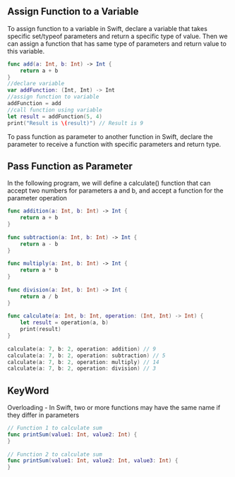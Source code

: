 ## Assign Function to a Variable
To assign function to a variable in Swift, declare a variable that takes specific set/typeof parameters and return a specific type of value. Then we can assign a function that has same type of parameters and return value to this variable.
```swift
func add(a: Int, b: Int) -> Int {
    return a + b
}
//declare variable
var addFunction: (Int, Int) -> Int
//assign function to variable
addFunction = add
//call function using variable
let result = addFunction(5, 4)
print("Result is \(result)") // Result is 9
```

To pass function as parameter to another function in Swift, declare the parameter to receive a function with specific parameters and return type.

## Pass Function as Parameter
In the following program, we will define a calculate() function that can accept two numbers for parameters a and b, and accept a function for the parameter operation

```swift
func addition(a: Int, b: Int) -> Int {
    return a + b
}
 
func subtraction(a: Int, b: Int) -> Int {
    return a - b
}
 
func multiply(a: Int, b: Int) -> Int {
    return a * b
}
 
func division(a: Int, b: Int) -> Int {
    return a / b
}
 
func calculate(a: Int, b: Int, operation: (Int, Int) -> Int) {
    let result = operation(a, b)
    print(result)
}
 
calculate(a: 7, b: 2, operation: addition) // 9
calculate(a: 7, b: 2, operation: subtraction) // 5
calculate(a: 7, b: 2, operation: multiply) // 14
calculate(a: 7, b: 2, operation: division) // 3
```

## KeyWord
Overloading - In Swift, two or more functions may have the same name if they differ in parameters
```swift
// Function 1 to calculate sum
func printSum(value1: Int, value2: Int) {
}
  
// Function 2 to calculate sum
func printSum(value1: Int, value2: Int, value3: Int) {
}
```
